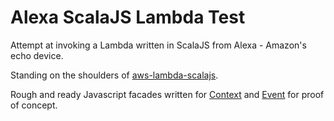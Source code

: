 # Alexa ScalaJS Lambda Test

Attempt at invoking a Lambda written in ScalaJS from Alexa - Amazon's echo device.

Standing on the shoulders of [aws-lambda-scalajs](https://github.com/tptodorov/aws-lambda-scalajs).

Rough and ready Javascript facades written for [Context]() and [Event]() for proof of concept.

